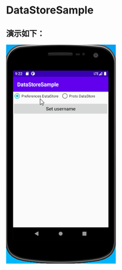 # DataStoreSample
演示如下：
---
![效果图](https://github.com/danledian/DataStoreSample/blob/master/gif/data_store01.gif)
